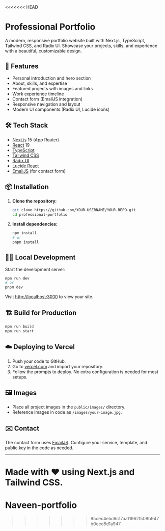 <<<<<<< HEAD
# Professional Portfolio

A modern, responsive portfolio website built with Next.js, TypeScript, Tailwind CSS, and Radix UI. Showcase your projects, skills, and experience with a beautiful, customizable design.

## 🚀 Features
- Personal introduction and hero section
- About, skills, and expertise
- Featured projects with images and links
- Work experience timeline
- Contact form (EmailJS integration)
- Responsive navigation and layout
- Modern UI components (Radix UI, Lucide icons)

## 🛠️ Tech Stack
- [Next.js](https://nextjs.org/) 15 (App Router)
- [React](https://react.dev/) 19
- [TypeScript](https://www.typescriptlang.org/)
- [Tailwind CSS](https://tailwindcss.com/)
- [Radix UI](https://www.radix-ui.com/)
- [Lucide React](https://lucide.dev/)
- [EmailJS](https://www.emailjs.com/) (for contact form)

## 📦 Installation
1. **Clone the repository:**
   ```sh
   git clone https://github.com/YOUR-USERNAME/YOUR-REPO.git
   cd professional-portfolio
   ```
2. **Install dependencies:**
   ```sh
   npm install
   # or
   pnpm install
   ```

## 🧑‍💻 Local Development
Start the development server:
```sh
npm run dev
# or
pnpm dev
```
Visit [http://localhost:3000](http://localhost:3000) to view your site.

## 🏗️ Build for Production
```sh
npm run build
npm run start
```

## ☁️ Deploying to Vercel
1. Push your code to GitHub.
2. Go to [vercel.com](https://vercel.com/) and import your repository.
3. Follow the prompts to deploy. No extra configuration is needed for most setups.

## 🖼️ Images
- Place all project images in the `public/images/` directory.
- Reference images in code as `/images/your-image.jpg`.

## ✉️ Contact
The contact form uses [EmailJS](https://www.emailjs.com/). Configure your service, template, and public key in the code as needed.

---

**Made with ❤️ using Next.js and Tailwind CSS.**
=======
# Naveen-portfolio
>>>>>>> 85cec4e5d6c17aa11962f508b947b0cee8d1a947
